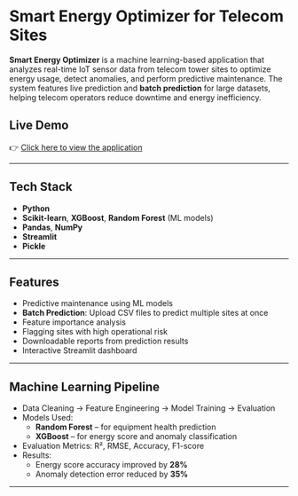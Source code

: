 #  Smart Energy Optimizer for Telecom Sites

**Smart Energy Optimizer** is a machine learning-based application that analyzes real-time IoT sensor data from telecom tower sites to optimize energy usage, detect anomalies, and perform predictive maintenance. The system features live prediction and **batch prediction** for large datasets, helping telecom operators reduce downtime and energy inefficiency.

##  Live Demo

👉 [Click here to view the application](https://smartenergyoptimizer-sjoqmeydbyze5lvgtlrzsa.streamlit.app/)

---

##  Tech Stack

- **Python** 
- **Scikit-learn**, **XGBoost**, **Random Forest** (ML models)
- **Pandas**, **NumPy**
- **Streamlit**
- **Pickle**

---

##  Features

-  Predictive maintenance using ML models
-  **Batch Prediction**: Upload CSV files to predict multiple sites at once
-  Feature importance analysis
-  Flagging sites with high operational risk
-  Downloadable reports from prediction results
-  Interactive Streamlit dashboard

---

##  Machine Learning Pipeline

- Data Cleaning → Feature Engineering → Model Training → Evaluation
- Models Used:
  -  **Random Forest** – for equipment health prediction
  -  **XGBoost** – for energy score and anomaly classification
- Evaluation Metrics: R², RMSE, Accuracy, F1-score
- Results:
  -  Energy score accuracy improved by **28%**
  -  Anomaly detection error reduced by **35%**

---


